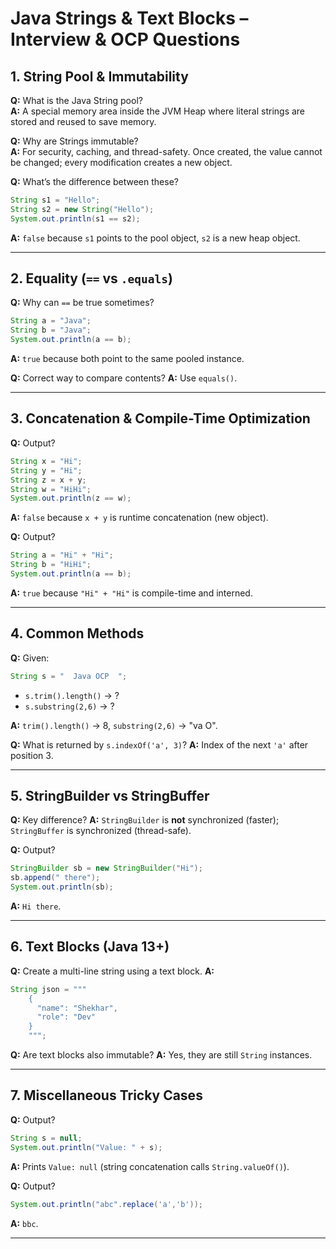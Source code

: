 
# Java Strings & Text Blocks – Interview & OCP Questions

## 1. String Pool & Immutability
**Q:** What is the Java String pool?  
**A:** A special memory area inside the JVM Heap where literal strings are stored and reused to save memory.

**Q:** Why are Strings immutable?  
**A:** For security, caching, and thread-safety. Once created, the value cannot be changed; every modification creates a new object.

**Q:** What’s the difference between these?
```java
String s1 = "Hello";
String s2 = new String("Hello");
System.out.println(s1 == s2);
````

**A:** `false` because `s1` points to the pool object, `s2` is a new heap object.

---

## 2. Equality (`==` vs `.equals`)

**Q:** Why can `==` be true sometimes?

```java
String a = "Java";
String b = "Java";
System.out.println(a == b);
```

**A:** `true` because both point to the same pooled instance.

**Q:** Correct way to compare contents?
**A:** Use `equals()`.

---

## 3. Concatenation & Compile-Time Optimization

**Q:** Output?

```java
String x = "Hi";
String y = "Hi";
String z = x + y;
String w = "HiHi";
System.out.println(z == w);
```

**A:** `false` because `x + y` is runtime concatenation (new object).

**Q:** Output?

```java
String a = "Hi" + "Hi";
String b = "HiHi";
System.out.println(a == b);
```

**A:** `true` because `"Hi" + "Hi"` is compile-time and interned.

---

## 4. Common Methods

**Q:** Given:

```java
String s = "  Java OCP  ";
```

* `s.trim().length()` → ?
* `s.substring(2,6)` → ?

**A:** `trim().length()` → 8, `substring(2,6)` → "va O".

**Q:** What is returned by `s.indexOf('a', 3)`?
**A:** Index of the next `'a'` after position 3.

---

## 5. StringBuilder vs StringBuffer

**Q:** Key difference?
**A:** `StringBuilder` is **not** synchronized (faster); `StringBuffer` is synchronized (thread-safe).

**Q:** Output?

```java
StringBuilder sb = new StringBuilder("Hi");
sb.append(" there");
System.out.println(sb);
```

**A:** `Hi there`.

---

## 6. Text Blocks (Java 13+)

**Q:** Create a multi-line string using a text block.
**A:**

```java
String json = """
    {
      "name": "Shekhar",
      "role": "Dev"
    }
    """;
```

**Q:** Are text blocks also immutable?
**A:** Yes, they are still `String` instances.

---

## 7. Miscellaneous Tricky Cases

**Q:** Output?

```java
String s = null;
System.out.println("Value: " + s);
```

**A:** Prints `Value: null` (string concatenation calls `String.valueOf()`).

**Q:** Output?

```java
System.out.println("abc".replace('a','b'));
```

**A:** `bbc`.

---





